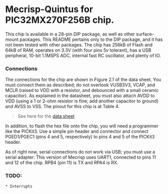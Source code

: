
# Mecrisp-Quintus for PIC32MX270F256B chip.

This chip is available in a 28-pin DIP package, as well as other surface-mount 
packages.  This README pertains only to the DIP package, and it has not been 
tested with other packages. The chip has 256kB of Flash and 64kB of RAM, 
operates on 3.3V (with four pins 5v tolerant), has a USB peripheral, 10-bit 
1.1MSPS ADC, internal fast RC oscillator, and plenty of IO.

### Connections

The connections for the chip are shown in Figure 2.1 of the data sheet. You 
must connect them as described; do not overlook VUSB3V3, VCAP, and MCLR (raised 
to VDD with a resistor, and debounced with a small ceramic capacitor). As 
explained in the datasheet, you must also attach AVDD to VDD (using a 1 or 
2-ohm resistor is fine; add another capacitor to ground) and AVSS to VSS.  The 
pinout for this chip is at Table 4.  

> See here for the [data sheet](http://ww1.microchip.com/downloads/en/DeviceDoc/PIC32MX1XX2XX-28-36-44-PIN-DS60001168K.pdf)

In addition, to flash the hex file onto the chip, you will need a programmer 
like the PICKit3. Use a simple pin header and connector and connect PGED1/PGEC1 
(pins 4 and 5, respectively) to pins 4 and 5 of the PICKit3 header.

As of right now, serial connections do not work via USB; you must use a serial 
adapter. This version of Mecrisp uses UART1, connected to pins 11 and 12 of the 
chip. RPB4 (pin 11) is TX and RPA4 is RX.

### TODO:
	* Interrupts

